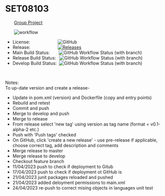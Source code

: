 # SET08103  
&emsp;&emsp;<u>Group Project</u>  

&emsp;&emsp;![workflow](https://github.com/Benbhoy1888/SET08103/actions/workflows/main.yml/badge.svg?style=flat)  
* License:&emsp;&emsp;&emsp;&emsp;&emsp;&ensp;&nbsp;&nbsp; ![GitHub](https://img.shields.io/github/license/Benbhoy1888/SET08103?style=flat)  
* Release:&emsp;&emsp;&emsp;&emsp;&emsp;&ensp;&ensp; [![Releases](https://img.shields.io/github/release/Benbhoy1888/SET08103/all.svg?style=flat-square)](https://github.com/Benbhoy1888/SET08103/releases&style=flat)  
* Main Build Status:&emsp;&ensp;&nbsp; ![GitHub Workflow Status (with branch)](https://img.shields.io/github/actions/workflow/status/Benbhoy1888/SET08103/main.yml?branch=master&style=flat)  
* Release Build Status: &ensp;![GitHub Workflow Status (with branch)](https://img.shields.io/github/actions/workflow/status/Benbhoy1888/SET08103/main.yml?branch=release&style=flat)   
* Develop Build Status: &nbsp;![GitHub Workflow Status (with branch)](https://img.shields.io/github/actions/workflow/status/Benbhoy1888/SET08103/main.yml?branch=develop&style=flat)  
<br>

Notes:  
To up-date version and create a release-
* Update in pom.xml (version) and Dockerfile (copy and entry points)
* Rebuild and retest
* Commit and push
* Merge to develop and push
* Merge to release
* From release select 'new tag' using version as tag name (format = v0.1-alpha-2 etc.)
* Push with 'Push tags' checked
* On GitHub, click 'create a new release' - use pre-release if applicable, choose correct tag, add description and comments
* Merge release to master
* Merge release to develop
* Checkout feature branch  
* 11/04/2023 push to check if deployment to Gitub
* 17/04/2023 push to check if deployment ot GitHub is
* 21/04/2023 junit packages reloaded and pushed
* 21/04/2023 added deloyment permissions to main.xml
* 24/04/2023 re-push to correct mising objects in languages unit test